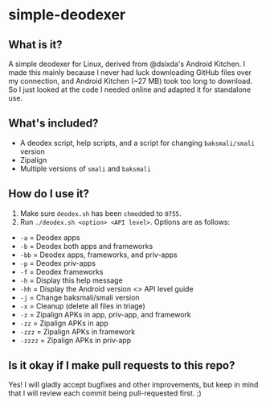 simple-deodexer
===============

## What is it?

A simple deodexer for Linux, derived from @dsixda's Android Kitchen.
I made this mainly because I never had luck downloading GitHub files
over my connection, and Android Kitchen (~27 MB) took too long to download.
So I just looked at the code I needed online and adapted it for standalone use.

## What's included?

* A deodex script, help scripts, and a script for changing `baksmali/smali` version
* Zipalign
* Multiple versions of `smali` and `baksmali`

## How do I use it?

1. Make sure `deodex.sh` has been `chmod`ded to `0755`.
2. Run `./deodex.sh <option> <API level>`. Options are as follows:

* `-a` = Deodex apps
* `-b` = Deodex both apps and frameworks
* `-bb` = Deodex apps, frameworks, and priv-apps
* `-p` = Deodex priv-apps
* `-f` = Deodex frameworks
* `-h` = Display this help message
* `-hh` = Display the Android version <> API level guide
* `-j` = Change baksmali/smali version
* `-x` = Cleanup (delete all files in triage)
* `-z` = Zipalign APKs in app, priv-app, and framework
* `-zz` = Zipalign APKs in app
* `-zzz` = Zipalign APKs in framework
* `-zzzz` = Zipalign APKs in priv-app

## Is it okay if I make pull requests to this repo?

Yes! I will gladly accept bugfixes and other improvements, but keep in mind
that I will review each commit being pull-requested first. ;)